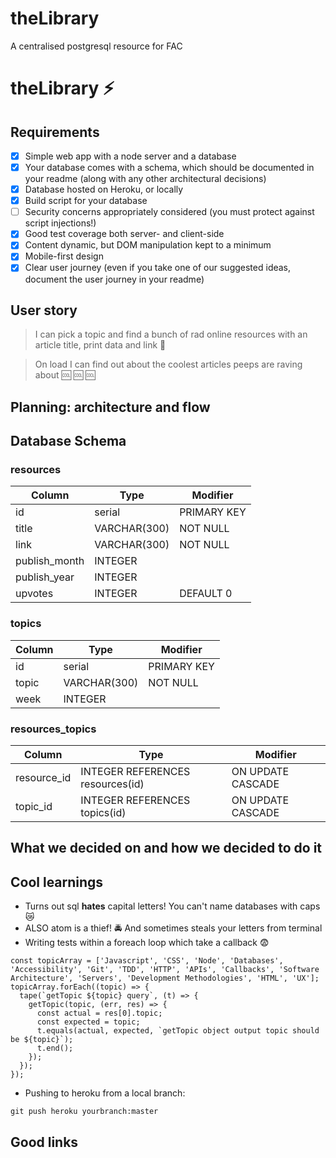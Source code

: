 # theLibrary
A centralised postgresql resource for FAC

# theLibrary :zap: 

## Requirements

- [x] Simple web app with a node server and a database
- [x] Your database comes with a schema, which should be documented in your readme (along with any other architectural decisions)
- [x] Database hosted on Heroku, or locally
- [x] Build script for your database
- [ ] Security concerns appropriately considered (you must protect against script injections!)
- [x] Good test coverage both server- and client-side
- [x] Content dynamic, but DOM manipulation kept to a minimum
- [x] Mobile-first design
- [x] Clear user journey (even if you take one of our suggested ideas, document the user journey in your readme)

## User story
> I can pick a topic and find a bunch of rad online resources with an article title, print data and link :link: 

> On load I can find out about the coolest articles peeps are raving about :cool: :cool: :cool: 
## Planning: architecture and flow

## Database Schema

### resources
| Column | Type| Modifier |
| -------- | -------- | -------- |
| id     | serial     |   PRIMARY KEY   |
| title   |  VARCHAR(300) |   NOT NULL  |
| link   |  VARCHAR(300) |  NOT NULL   |
| publish_month    |  INTEGER |     |
| publish_year     |  INTEGER |      |
| upvotes     | INTEGER  |   DEFAULT 0  |

### topics
| Column | Type| Modifier |
| -------- | -------- | -------- |
| id     | serial     |   PRIMARY KEY   |
| topic   |  VARCHAR(300) |   NOT NULL  |
| week   |  INTEGER |     |

### resources_topics
| Column | Type| Modifier |
| -------- | -------- | -------- |
| resource_id    | INTEGER REFERENCES resources(id)    |   ON UPDATE CASCADE   |
| topic_id   |  INTEGER REFERENCES topics(id) |   ON UPDATE CASCADE  |


## What we decided on and how we decided to do it

## Cool learnings
* Turns out sql **hates** capital letters! You can't name databases with caps :crying_cat_face: 
* ALSO atom is a thief! :oncoming_police_car: And sometimes steals your letters from terminal
* Writing tests within a foreach loop which take a callback :fearful: 
 ```
 const topicArray = ['Javascript', 'CSS', 'Node', 'Databases', 'Accessibility', 'Git', 'TDD', 'HTTP', 'APIs', 'Callbacks', 'Software Architecture', 'Servers', 'Development Methodologies', 'HTML', 'UX'];
 topicArray.forEach((topic) => {
   tape(`getTopic ${topic} query`, (t) => {
     getTopic(topic, (err, res) => {
       const actual = res[0].topic;
       const expected = topic;
       t.equals(actual, expected, `getTopic object output topic should be ${topic}`);
       t.end();
     });
   });
 });
```

* Pushing to heroku from a local branch:

```git push heroku yourbranch:master```

## Good links
